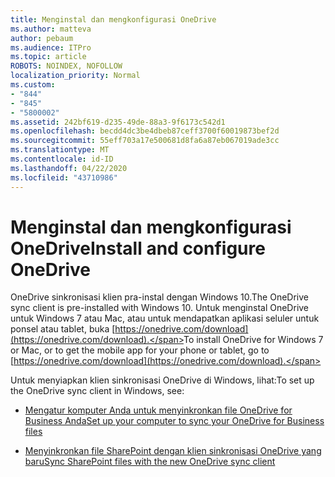```yaml
---
title: Menginstal dan mengkonfigurasi OneDrive
ms.author: matteva
author: pebaum
ms.audience: ITPro
ms.topic: article
ROBOTS: NOINDEX, NOFOLLOW
localization_priority: Normal
ms.custom:
- "844"
- "845"
- "5800002"
ms.assetid: 242bf619-d235-49de-88a3-9f6173c542d1
ms.openlocfilehash: becdd4dc3be4dbeb87ceff3700f60019873bef2d
ms.sourcegitcommit: 55eff703a17e500681d8fa6a87eb067019ade3cc
ms.translationtype: MT
ms.contentlocale: id-ID
ms.lasthandoff: 04/22/2020
ms.locfileid: "43710986"
---
```

# <a name="install-and-configure-onedrive"></a><span data-ttu-id="1d8b1-102">Menginstal dan mengkonfigurasi OneDrive</span><span class="sxs-lookup"><span data-stu-id="1d8b1-102">Install and configure OneDrive</span></span>

<span data-ttu-id="1d8b1-103">OneDrive sinkronisasi klien pra-instal dengan Windows 10.</span><span class="sxs-lookup"><span data-stu-id="1d8b1-103">The OneDrive sync client is pre-installed with Windows 10.</span></span> <span data-ttu-id="1d8b1-104">Untuk menginstal OneDrive untuk Windows 7 atau Mac, atau untuk mendapatkan aplikasi seluler untuk ponsel atau tablet, buka [https://onedrive.com/download](https://onedrive.com/download).</span><span class="sxs-lookup"><span data-stu-id="1d8b1-104">To install OneDrive for Windows 7 or Mac, or to get the mobile app for your phone or tablet, go to [https://onedrive.com/download](https://onedrive.com/download).</span></span>
  
<span data-ttu-id="1d8b1-105">Untuk menyiapkan klien sinkronisasi OneDrive di Windows, lihat:</span><span class="sxs-lookup"><span data-stu-id="1d8b1-105">To set up the OneDrive sync client in Windows, see:</span></span>
  
- [<span data-ttu-id="1d8b1-106">Mengatur komputer Anda untuk menyinkronkan file OneDrive for Business Anda</span><span class="sxs-lookup"><span data-stu-id="1d8b1-106">Set up your computer to sync your OneDrive for Business files</span></span>](https://go.microsoft.com/fwlink/?linkid=533375)

- [<span data-ttu-id="1d8b1-107">Menyinkronkan file SharePoint dengan klien sinkronisasi OneDrive yang baru</span><span class="sxs-lookup"><span data-stu-id="1d8b1-107">Sync SharePoint files with the new OneDrive sync client</span></span>](https://go.microsoft.com/fwlink/?linkid=871666)
